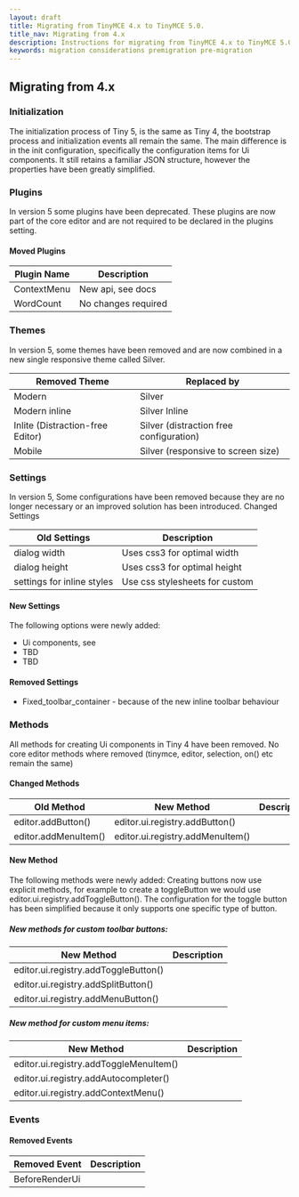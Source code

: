 ```yaml
---
layout: draft
title: Migrating from TinyMCE 4.x to TinyMCE 5.0.
title_nav: Migrating from 4.x
description: Instructions for migrating from TinyMCE 4.x to TinyMCE 5.0.
keywords: migration considerations premigration pre-migration
---
```


## Migrating from 4.x

### Initialization

The initialization process of Tiny 5, is the same as Tiny 4, the bootstrap process and initialization events all remain the same.  The main difference is in the init configuration, specifically the configuration items for Ui components.
It still retains a familiar JSON structure, however the properties have been greatly simplified.

### Plugins

In version 5 some plugins have been deprecated.  These plugins are now part of the core editor and are not required to be declared in the plugins setting.

#### Moved Plugins

| **Plugin Name** | **Description** |
| ---------- | ------------------------- |
|ContextMenu | New api, see docs |
| WordCount | No changes required |

### Themes

In version 5, some themes have been removed and are now combined in a new single responsive theme called Silver.

| **Removed Theme** | **Replaced by** |
| ------------ | ------------- |
| Modern | Silver |
| Modern inline | Silver Inline |
| Inlite (Distraction-free Editor) | Silver (distraction free configuration) |
| Mobile | Silver (responsive to screen size)  |

### Settings

In version 5, Some configurations have been removed because they are no longer necessary or an improved solution has been introduced.
Changed Settings

| **Old Settings** |  **Description**|
| ---------------- | ---------------- |
| dialog width | Uses css3 for optimal width |
| dialog height | Uses css3 for optimal height |
| settings for inline styles | Use css stylesheets for custom |

#### New Settings

The following options were newly added:

* Ui components, see
* TBD
* TBD

#### Removed Settings

* Fixed_toolbar_container - because of the new inline toolbar behaviour

### Methods

All methods for creating Ui components in Tiny 4 have been removed.
No core editor methods where removed (tinymce, editor, selection, on() etc remain the same)


#### Changed Methods

| **Old Method** | **New Method** | **Description** |
| ----------- | -------------- | -------------- |
| editor.addButton() | editor.ui.registry.addButton() | |
| editor.addMenuItem() | editor.ui.registry.addMenuItem() | |


#### New Method

The following methods were newly added:
Creating buttons now use explicit methods, for example to create a toggleButton we would use editor.ui.registry.addToggleButton().
The configuration for the toggle button has been simplified because it only supports one specific type of button.

##### New methods for custom toolbar buttons:

| **New Method** | **Description** |
| ----------- | -------------- |
| editor.ui.registry.addToggleButton()|  |
| editor.ui.registry.addSplitButton() |  |
| editor.ui.registry.addMenuButton() |  |

##### New method for custom menu items:

| **New Method** | **Description** |
| ----------- | -------------- |
| editor.ui.registry.addToggleMenuItem() |  |
| editor.ui.registry.addAutocompleter() |  |
| editor.ui.registry.addContextMenu() |  |

### Events

#### Removed Events

| **Removed Event** | **Description**|
| ----------------- | -------------- |
| BeforeRenderUi |  |
